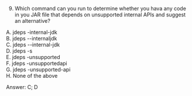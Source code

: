 9. Which command can you run to determine whether you hava any code in you JAR file that depends on unsupported internal
   APIs and suggest an alternative?

A. jdeps -internal-jdk <br>
B. jdeps --internaljdk <br>
C. jdeps --internal-jdk <br>
D. jdeps -s  <br>
E. jdeps -unsupported <br>
F. jdeps -unsupportedapi <br>
G. jdeps -unsupported-api <br>
H. None of the above <br>


Answer: C; D